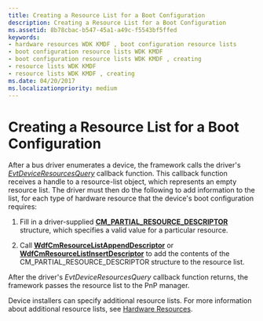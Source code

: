```yaml
---
title: Creating a Resource List for a Boot Configuration
description: Creating a Resource List for a Boot Configuration
ms.assetid: 8b78cbac-b547-45a1-a49c-f5543bf5ffed
keywords:
- hardware resources WDK KMDF , boot configuration resource lists
- boot configuration resource lists WDK KMDF
- boot configuration resource lists WDK KMDF , creating
- resource lists WDK KMDF
- resource lists WDK KMDF , creating
ms.date: 04/20/2017
ms.localizationpriority: medium
---
```


# Creating a Resource List for a Boot Configuration


After a bus driver enumerates a device, the framework calls the driver's [*EvtDeviceResourcesQuery*](https://docs.microsoft.com/windows-hardware/drivers/ddi/content/wdfpdo/nc-wdfpdo-evt_wdf_device_resources_query) callback function. This callback function receives a handle to a resource-list object, which represents an empty resource list. The driver must then do the following to add information to the list, for each type of hardware resource that the device's boot configuration requires:

1.  Fill in a driver-supplied [**CM\_PARTIAL\_RESOURCE\_DESCRIPTOR**](https://docs.microsoft.com/windows-hardware/drivers/ddi/content/wdm/ns-wdm-_cm_partial_resource_descriptor) structure, which specifies a valid value for a particular resource.

2.  Call [**WdfCmResourceListAppendDescriptor**](https://docs.microsoft.com/windows-hardware/drivers/ddi/content/wdfresource/nf-wdfresource-wdfcmresourcelistappenddescriptor) or [**WdfCmResourceListInsertDescriptor**](https://docs.microsoft.com/windows-hardware/drivers/ddi/content/wdfresource/nf-wdfresource-wdfcmresourcelistinsertdescriptor) to add the contents of the CM\_PARTIAL\_RESOURCE\_DESCRIPTOR structure to the resource list.

After the driver's *EvtDeviceResourcesQuery* callback function returns, the framework passes the resource list to the PnP manager.

Device installers can specify additional resource lists. For more information about additional resource lists, see [Hardware Resources](https://docs.microsoft.com/windows-hardware/drivers/kernel/hardware-resources).

 

 





